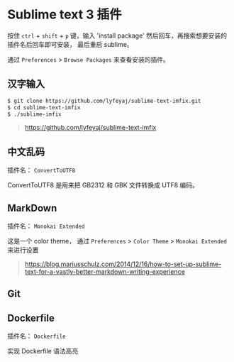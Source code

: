 # Sublime text 3 插件

按住 `ctrl` + `shift` + `p` 键，输入 'install package' 然后回车，再搜索想要安装的插件名后回车即可安装， 最后重启 sublime。

通过 `Preferences` > `Browse Packages` 来查看安装的插件。


## 汉字输入

```bash
$ git clone https://github.com/lyfeyaj/sublime-text-imfix.git
$ cd sublime-text-imfix
$ ./sublime-imfix
```

> https://github.com/lyfeyaj/sublime-text-imfix


## 中文乱码

插件名： `ConvertToUTF8`

ConvertToUTF8 是用来把 GB2312 和 GBK 文件转换成 UTF8 编码。


## MarkDown

插件名： `Monokai Extended`

这是一个 color theme， 通过 `Preferences` > `Color Theme` > `Monokai Extended` 来进行设置

> https://blog.mariusschulz.com/2014/12/16/how-to-set-up-sublime-text-for-a-vastly-better-markdown-writing-experience


## Git

## Dockerfile

插件名： `Dockerfile`

实现 Dockerfile 语法高亮